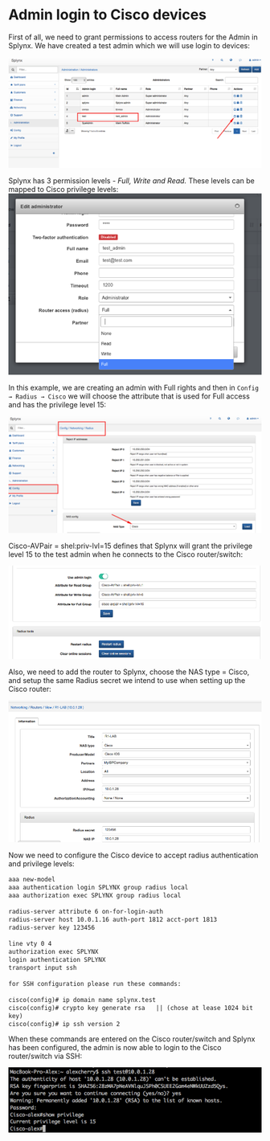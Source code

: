 Admin login to Cisco devices
==========

First of all, we need to grant permissions to access routers for the Admin in Splynx. We have created a test admin which we will use login to devices:

![Administrators](administrators.png)


Splynx has 3 permission levels - *Full, Write and Read.* These levels can be mapped to Cisco privilege levels:
![Edit administrator](cisco_admin_2.png)

In this example, we are creating an admin with Full rights and then in `Config → Radius → Cisco` we will choose the attribute that is used for Full access and has the privilege level 15:

![NAS config](cisco_admin_3.png)

Cisco-AVPair = shel:priv-lvl=15 defines that Splynx will grant the privilege level 15 to the test admin when he connects to the Cisco router/switch:

![](cisco_admin_4.png)

Also, we need to add the router to Splynx, choose the NAS type = Cisco, and setup the same Radius secret we intend to use when setting up the Cisco router:

![NAS config](cisco_admin_6.png)

Now we need to configure the Cisco device to accept radius authentication and privilege levels:

```
aaa new-model
aaa authentication login SPLYNX group radius local
aaa authorization exec SPLYNX group radius local

radius-server attribute 6 on-for-login-auth
radius-server host 10.0.1.16 auth-port 1812 acct-port 1813
radius-server key 123456

line vty 0 4
authorization exec SPLYNX
login authentication SPLYNX
transport input ssh

for SSH configuration please run these commands:

cisco(config)# ip domain name splynx.test
cisco(config)# crypto key generate rsa   || (chose at lease 1024 bit key)
cisco(config)# ip ssh version 2
```

When these commands are entered on the Cisco router/switch and Splynx has been configured, the admin is now able to login to the Cisco router/switch via SSH:

![SSH](cisco_admin_5.png)
